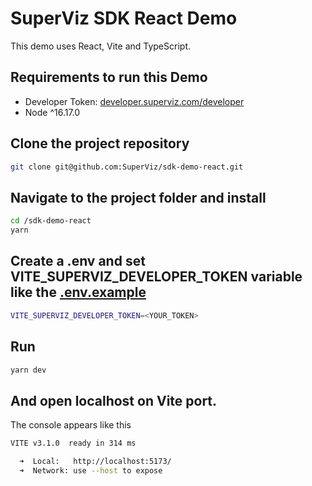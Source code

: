 # SuperViz SDK React Demo
This demo uses React, Vite and TypeScript.

## Requirements to run this Demo
- Developer Token: [developer.superviz.com/developer](https://developer.superviz.com/developer)
- Node ^16.17.0

## Clone the project repository
```bash
git clone git@github.com:SuperViz/sdk-demo-react.git
```

## Navigate to the project folder and install
```bash
cd /sdk-demo-react
yarn
```

## Create a .env and set VITE_SUPERVIZ_DEVELOPER_TOKEN variable like the [.env.example](https://github.com/SuperViz/sdk-demo-react/blob/main/.env.example)
```bash
VITE_SUPERVIZ_DEVELOPER_TOKEN=<YOUR_TOKEN>
```

## Run
```bash
yarn dev
```
## And open localhost on Vite port.
The console appears like this

```bash
VITE v3.1.0  ready in 314 ms

  ➜  Local:   http://localhost:5173/
  ➜  Network: use --host to expose
```